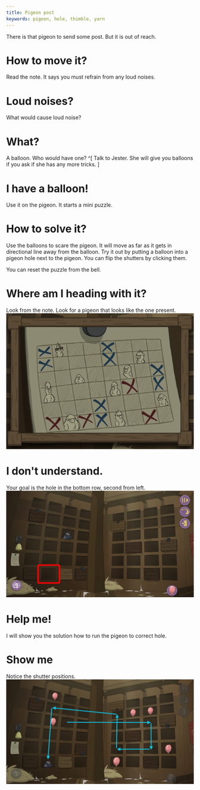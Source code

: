 ```yaml
---
title: Pigeon post
keywords: pigeon, hole, thimble, yarn
---
```


There is that pigeon to send some post. But it is out of reach.

# How to move it?
Read the note. It says you must refrain from any loud noises.

# Loud noises?
What would cause loud noise?

# What?
A balloon. Who would have one? ^[ Talk to Jester. She will give you balloons if you ask if she has any more tricks. ]

# I have a balloon!
Use it on the pigeon. It starts a mini puzzle.

# How to solve it?
Use the balloons to scare the pigeon. It will move as far as it gets in directional line away from the balloon. Try it out by putting a balloon into a pigeon hole next to the pigeon. You can flip the shutters by clicking them.

You can reset the puzzle from the bell.

# Where am I heading with it?
Look from the note. Look for a pigeon that looks like the one present.
![Pigeon note](pigeon_note.png)

# I don't understand.
Your goal is the hole in the bottom row, second from left.
![Pigeon goal](pigeon_goal.png)

# Help me!
I will show you the solution how to run the pigeon to correct hole.

# Show me
Notice the shutter positions.
![Pigeon route](pigeon_route.png)
